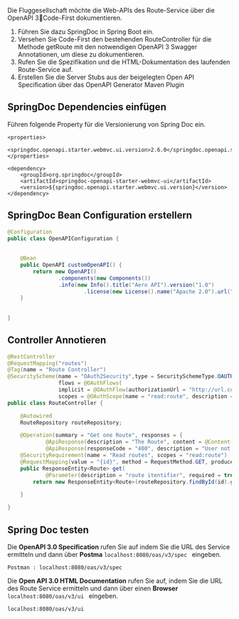 Die Fluggesellschaft möchte die Web-APIs des Route-Service über die OpenAPI 3Code-First dokumentieren. 
1. Führen Sie dazu SpringDoc in Spring Boot ein. 
2. Versehen Sie Code-First den bestehenden RouteController für die Methode getRoute mit den notwendigen OpenAPI 3 Swagger Annotationen, um diese zu dokumentieren. 
3. Rufen Sie die Spezifikation und die HTML-Dokumentation des laufenden Route-Service auf. 
4. Erstellen Sie die Server Stubs aus der beigelegten Open API Specification über das OpenAPI Generator Maven Plugin


## SpringDoc Dependencies einfügen  

Führen folgende Property für die Versionierung von Spring Doc ein. 


```
<properties>
	<springdoc.openapi.starter.webmvc.ui.version>2.6.0</springdoc.openapi.starter.webmvc.ui.version>
</properties>
```


```
<dependency>
    <groupId>org.springdoc</groupId>
    <artifactId>springdoc-openapi-starter-webmvc-ui</artifactId>
    <version>${springdoc.openapi.starter.webmvc.ui.version}</version>
</dependency>
```


## SpringDoc Bean Configuration erstellern    


```java
@Configuration
public class OpenAPIConfiguration {
		
	
	@Bean
	public OpenAPI customOpenAPI() {
		return new OpenAPI()
				.components(new Components())
				.info(new Info().title("Aero API").version("1.0")
						.license(new License().name("Apache 2.0").url("http://springdoc.org")));
	}
	
	
}
```

## Controller Annotieren 

```java
@RestController
@RequestMapping("routes")
@Tag(name = "Route Controller")
@SecurityScheme(name = "OAuth2Security",type = SecuritySchemeType.OAUTH2,in = SecuritySchemeIn.HEADER,
				flows = @OAuthFlows(
				implicit = @OAuthFlow(authorizationUrl = "http://url.com/auth",
                scopes = @OAuthScope(name = "read:route", description = "Read routes"))))
public class RouteController {

	@Autowired
	RouteRepository routeRepository;

	@Operation(summary = "Get one Route", responses = {
			@ApiResponse(description = "The Route", content = @Content(mediaType = "application/json", schema = @Schema(implementation = Route.class))),
			@ApiResponse(responseCode = "400", description = "User not found") })
	@SecurityRequirement(name = "Read routes", scopes = "read:route")
	@RequestMapping(value = "{id}", method = RequestMethod.GET, produces=MediaType.APPLICATION_JSON_VALUE)
	public ResponseEntity<Route> get(
			@Parameter(description = "route itentifier", required = true) @PathVariable(value = "id") Long id) {
		return new ResponseEntity<Route>(routeRepository.findById(id).get(),HttpStatus.OK);

	}

} 
```

## Spring Doc testen 


Die **OpenAPI 3.0 Specification** rufen Sie auf indem Sie die URL des Service ermitteln und dann über **Postma** ``localhost:8080/oas/v3/spec `` eingeben. 


```
Postman : localhost:8080/oas/v3/spec

```

 

Die **Open API 3.0  HTML Documentation** rufen Sie auf, indem Sie die URL des Route Service ermitteln und dann über einen **Browser**  ``localhost:8080/oas/v3/ui `` eingeben. 


```
localhost:8080/oas/v3/ui
```



